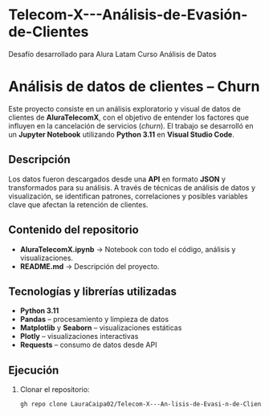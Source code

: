 # Telecom-X---Análisis-de-Evasión-de-Clientes
Desafío desarrollado para Alura Latam Curso Análisis de Datos 

# Análisis de datos de clientes – Churn

Este proyecto consiste en un análisis exploratorio y visual de datos de clientes de **AluraTelecomX**, con el objetivo de entender los factores que influyen en la cancelación de servicios (*churn*). El trabajo se desarrolló en un **Jupyter Notebook** utilizando **Python 3.11** en **Visual Studio Code**.  

## Descripción  
Los datos fueron descargados desde una **API** en formato **JSON** y transformados para su análisis. A través de técnicas de análisis de datos y visualización, se identifican patrones, correlaciones y posibles variables clave que afectan la retención de clientes.  

## Contenido del repositorio  
- **AluraTelecomX.ipynb** → Notebook con todo el código, análisis y visualizaciones.  
- **README.md** → Descripción del proyecto.  

## Tecnologías y librerías utilizadas  
- **Python 3.11**  
- **Pandas** – procesamiento y limpieza de datos  
- **Matplotlib** y **Seaborn** – visualizaciones estáticas  
- **Plotly** – visualizaciones interactivas  
- **Requests** – consumo de datos desde API  

## Ejecución  
1. Clonar el repositorio:  
   ```bash
   gh repo clone LauraCaipa02/Telecom-X---An-lisis-de-Evasi-n-de-Clientes
